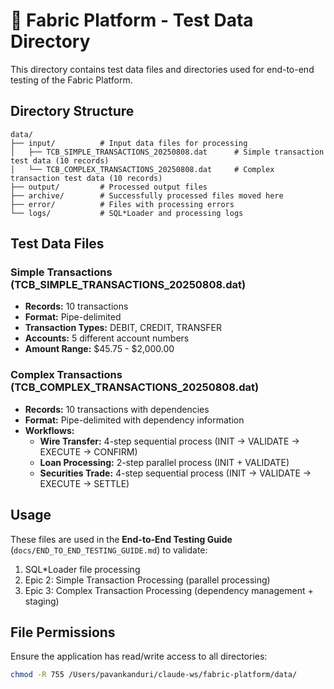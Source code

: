 # 📁 Fabric Platform - Test Data Directory

This directory contains test data files and directories used for end-to-end testing of the Fabric Platform.

## Directory Structure

```
data/
├── input/          # Input data files for processing
│   ├── TCB_SIMPLE_TRANSACTIONS_20250808.dat      # Simple transaction test data (10 records)
│   └── TCB_COMPLEX_TRANSACTIONS_20250808.dat     # Complex transaction test data (10 records)
├── output/         # Processed output files
├── archive/        # Successfully processed files moved here
├── error/          # Files with processing errors
└── logs/           # SQL*Loader and processing logs
```

## Test Data Files

### Simple Transactions (TCB_SIMPLE_TRANSACTIONS_20250808.dat)
- **Records:** 10 transactions
- **Format:** Pipe-delimited
- **Transaction Types:** DEBIT, CREDIT, TRANSFER
- **Accounts:** 5 different account numbers
- **Amount Range:** $45.75 - $2,000.00

### Complex Transactions (TCB_COMPLEX_TRANSACTIONS_20250808.dat)
- **Records:** 10 transactions with dependencies
- **Format:** Pipe-delimited with dependency information
- **Workflows:**
  - **Wire Transfer:** 4-step sequential process (INIT → VALIDATE → EXECUTE → CONFIRM)
  - **Loan Processing:** 2-step parallel process (INIT + VALIDATE)
  - **Securities Trade:** 4-step sequential process (INIT → VALIDATE → EXECUTE → SETTLE)

## Usage

These files are used in the **End-to-End Testing Guide** (`docs/END_TO_END_TESTING_GUIDE.md`) to validate:

1. SQL*Loader file processing
2. Epic 2: Simple Transaction Processing (parallel processing)
3. Epic 3: Complex Transaction Processing (dependency management + staging)

## File Permissions

Ensure the application has read/write access to all directories:
```bash
chmod -R 755 /Users/pavankanduri/claude-ws/fabric-platform/data/
```
